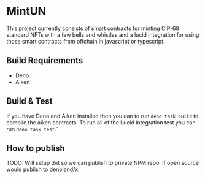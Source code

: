 # MintUN

This project currently consists of smart contracts for minting CIP-68 standard NFTs with a few bells and whistles and a lucid integration for using those smart contracts from offchain in javascript or typescript.

## Build Requirements

* Deno 
* Aiken

## Build & Test

If you have Deno and Aiken installed then you can to run `deno task build` to compile the aiken contracts. To run all of the Lucid integration test you can run `deno task test`.`

## How to publish

TODO: Will setup dnt so we can publish to private NPM repo. If open source would publish to denoland/x.



